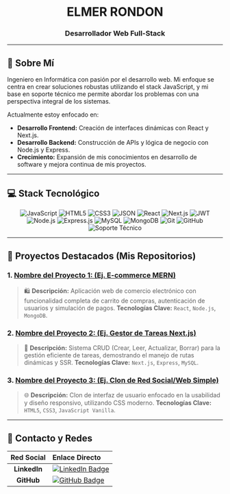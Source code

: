 <div align="center">
  <h1>ELMER RONDON</h1>
  <h3>Desarrollador Web Full-Stack</h3>
</div>

---

## 🚀 Sobre Mí

Ingeniero en Informática con pasión por el desarrollo web. Mi enfoque se centra en crear soluciones robustas utilizando el stack JavaScript, y mi base en soporte técnico me permite abordar los problemas con una perspectiva integral de los sistemas.

Actualmente estoy enfocado en:
- **Desarrollo Frontend:** Creación de interfaces dinámicas con React y Next.js.
- **Desarrollo Backend:** Construcción de APIs y lógica de negocio con Node.js y Express.
- **Crecimiento:** Expansión de mis conocimientos en desarrollo de software y mejora continua de mis proyectos.

---

## 💻 Stack Tecnológico

<p align="center">
  <img src="https://img.shields.io/badge/JavaScript-F7DF1E?style=for-the-badge&logo=javascript&logoColor=black" alt="JavaScript"/>
  <img src="https://img.shields.io/badge/HTML5-E34F26?style=for-the-badge&logo=html5&logoColor=white" alt="HTML5"/>
  <img src="https://img.shields.io/badge/CSS3-1572B6?style=for-the-badge&logo=css3&logoColor=white" alt="CSS3"/>
  <img src="https://img.shields.io/badge/JSON-000000?style=for-the-badge&logo=json&logoColor=white" alt="JSON"/>
  
  <img src="https://img.shields.io/badge/React-61DAFB?style=for-the-badge&logo=react&logoColor=black" alt="React"/>
  <img src="https://img.shields.io/badge/Next.js-000000?style=for-the-badge&logo=next.js&logoColor=white" alt="Next.js"/>
  <img src="https://img.shields.io/badge/JWT-000000?style=for-the-badge&logo=jsonwebtokens&logoColor=white" alt="JWT"/>
  
  <img src="https://img.shields.io/badge/Node.js-339933?style=for-the-badge&logo=node.js&logoColor=white" alt="Node.js"/>
  <img src="https://img.shields.io/badge/Express.js-000000?style=for-the-badge&logo=express&logoColor=white" alt="Express.js"/>
  
  <img src="https://img.shields.io/badge/MySQL-4479A1?style=for-the-badge&logo=mysql&logoColor=white" alt="MySQL"/>
  <img src="https://img.shields.io/badge/MongoDB-4EA94B?style=for-the-badge&logo=mongodb&logoColor=white" alt="MongoDB"/>

  <img src="https://img.shields.io/badge/Git-F05032?style=for-the-badge&logo=git&logoColor=white" alt="Git"/>
  <img src="https://img.shields.io/badge/GitHub-100000?style=for-the-badge&logo=github&logoColor=white" alt="GitHub"/>
  <img src="https://img.shields.io/badge/Soporte%20TI-0052CC?style=for-the-badge&logo=jira&logoColor=white" alt="Soporte Técnico"/>
</p>

---

## 📂 Proyectos Destacados (Mis Repositorios)

### 1. <a href="https://github.com/TuUsuario/Nombre-del-Repo-1" target="_blank">Nombre del Proyecto 1: (Ej. E-commerce MERN)</a>
> 🛍️ **Descripción:** Aplicación web de comercio electrónico con funcionalidad completa de carrito de compras, autenticación de usuarios y simulación de pagos.
> **Tecnologías Clave:** `React`, `Node.js`, `MongoDB`.

### 2. <a href="https://github.com/TuUsuario/Nombre-del-Repo-2" target="_blank">Nombre del Proyecto 2: (Ej. Gestor de Tareas Next.js)</a>
> 📝 **Descripción:** Sistema CRUD (Crear, Leer, Actualizar, Borrar) para la gestión eficiente de tareas, demostrando el manejo de rutas dinámicas y SSR.
> **Tecnologías Clave:** `Next.js`, `Express`, `MySQL`.

### 3. <a href="https://github.com/TuUsuario/Nombre-del-Repo-3" target="_blank">Nombre del Proyecto 3: (Ej. Clon de Red Social/Web Simple)</a>
> 🌐 **Descripción:** Clon de interfaz de usuario enfocado en la usabilidad y diseño responsivo, utilizando CSS moderno.
> **Tecnologías Clave:** `HTML5`, `CSS3`, `JavaScript Vanilla`.

---

## 🤝 Contacto y Redes

| Red Social | Enlace Directo |
| :---: | :--- |
| **LinkedIn** | <a href="https://www.linkedin.com/in/elmer-rondon-j22" target="_blank"><img src="https://img.shields.io/badge/LinkedIn-0077B5?style=flat&logo=linkedin&logoColor=white" alt="LinkedIn Badge"/></a> |
| **GitHub** | <a href="https://github.com/elmerrondon" target="_blank"><img src="https://img.shields.io/badge/GitHub-100000?style=flat&logo=github&logoColor=white" alt="GitHub Badge"/></a> |
